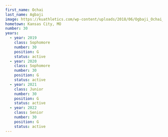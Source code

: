 ```yaml
---
first_name: Ochai
last_name: Agbaji
image: https://kuathletics.com/wp-content/uploads/2018/06/Ogbaji_Ochai_06252018-1024x853.jpg
hometown: Kansas City, MO
number: 30
years:
  - year: 2019
    class: Sophomore
    number: 30
    position: G
    status: active
  - year: 2020
    class: Sophomore
    number: 30
    position: G
    status: active
  - year: 2021
    class: Junior
    number: 30
    position: G
    status: active
  - year: 2022
    class: Senior
    number: 30
    position: G
    status: active
---
```

